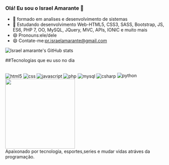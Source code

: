 ### Olá! Eu sou o Israel Amarante 👋
- 🔭 formado em analises e desenvolvimento de sistemas
- 🌱 Estudando desenvolvimento Web-HTML5, CSS3, SASS, Bootstrap, JS, ES6, PHP 7, OO, MySQL, JQuery, MVC, APIs, IONIC e muito mais
- 😄 Pronouns:ele/dele
- 😄 Contate-me:pr.israelamarante@gmail.com

![Israel amarante's GitHub stats](https://github-readme-stats.vercel.app/api?username=israelamarante&show_icons=true&theme=dracula)

##Tecnologias que eu uso no dia 
 <div style="display:inline-block"><br>
        <img align="center" src="https://img.shields.io/badge/HTML5-E34F26?style=for-the-badge&logo=html5&logoColor=white" alt="html5">
        <img align="center" src="https://img.shields.io/badge/CSS3-1572B6?style=for-the-badge&logo=css3&logoColor=white" alt="css">
        <img align="center" src="https://img.shields.io/badge/JavaScript-F7DF1E?style=for-the-badge&logo=javascript&logoColor=black" alt="javascript">
        <img align="center" src="https://img.shields.io/badge/PHP-777BB4?style=for-the-badge&logo=php&logoColor=white" alt="php">
        <img align="center" src="https://img.shields.io/badge/MySQL-00000F?style=for-the-badge&logo=mysql&logoColor=white" alt="mysql">
        <img align="center" src="https://img.shields.io/badge/C%23-239120?style=for-the-badge&logo=c-sharp&logoColor=white" alt="csharp">
        <img aling="center" src="https://img.shields.io/badge/Python-3776AB?style=for-the-badge&logo=python&logoColor=white" alt="python">
        <img height="220em" src="https://cdn.jsdelivr.net/gh/devicons/devicon@latest/icons/csharp/csharp-original.svg" />
          
   </div><br>
   Apaixonado por tecnologia, esportes,series e mudar vidas atráves da programação.

     
